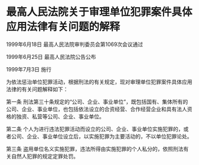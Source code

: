 # 最高人民法院关于审理单位犯罪案件具体应用法律有关问题的解释

1999年6月18日 最高人民法院审判委员会第1069次会议通过

1999年6月25日 最高人民法院公告公布

1999年7月3日 施行

为依法惩治单位犯罪活动，根据刑法的有关规定，现对审理单位犯罪案件具体应用法律的有关问题解释如下：

第一条 刑法第三十条规定的“公司、企业、事业单位”，既包括国有、集体所有的公司、企业、事业单位，也包括依法设立的合资经营、合作经营企业和具有法人资格的独资、私营等公司、企业、事业单位。

第二条 个人为进行违法犯罪活动而设立的公司、企业、事业单位实施犯罪的，或者公司、企业、事业单位设立后，以实施犯罪为主要活动的，不以单位犯罪论处。

第三条 盗用单位名义实施犯罪，违法所得由实施犯罪的个人私分的，依照刑法有关自然人犯罪的规定定罪处罚。
